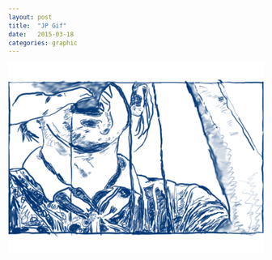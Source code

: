 ```yaml
---
layout: post
title:  "JP Gif"
date:   2015-03-18
categories: graphic
---
```


<img src="/img/jpanimation.gif" alt="JP drinking from a goatskin bottle" class="img-responsive img-center">